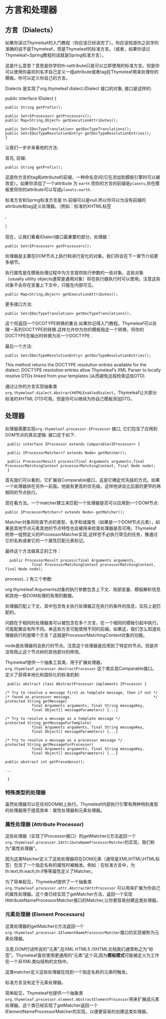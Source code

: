 #  方言和处理器

## 方言（Dialects）

如果你读过Thymeleaf的入门教程（你应该已经读完了）。你应该知道你之前学的准确的说不是Thymeleaf，而是Thymeleaf的标准方言。（或者，如果你读过Thymeleaf+Spring教程的话就是Spring标准方言）。

这是什么意思？意思是你学的th:xattribute只是可以立即使用的标准方言。但是你可以使用你喜欢的名字自己定义一组attribute或者tag在Thymeleaf用来处理你的模板。你可以定义你自己的方言。


Dialects 是实现了org.thymeleaf.dialect.IDialect 接口的对象, 接口是这样的:

 
public interface IDialect {

    public String getPrefix();

    public Set<IProcessor> getProcessors();
    public Map<String,Object> getExecutionAttributes();

    public Set<IDocTypeTranslation> getDocTypeTranslations();
    public Set<IDocTypeResolutionEntry> getDocTypeResolutionEntries();
    }



让我们一步步来看他的方法:

首先, 前缀:

    public String getPrefix();

这是你方言的tag和attribute的前缀，一种命名空间(它在添加到模板引擎时可以被改变）。如果你添加了一个attribute 为 ```earth``` 而你的方言的前缀是```planets```,你在模板里将你的attribute可以写成```planets:earth```.

标准方言和Spring标准方言是 th.前缀可以是null.所以你可以为没有前缀的attribute和tag定义处理器。（例如：标准的XHTML标签<p> ,<div> <table>）

现在，让我们看看IDialect接口最重要的部分，处理器：

    public Set<IProcessor> getProcessors();
 
处理器是主要在DOM节点上执行和进行变化的对象。我们将会在下一章节介绍更多细节。

执行属性是在模板处理过程中为方言提供执行参数的一些对象。这些对象（usually utility objects通常是通用对象）将在执行器执行时可以使用。注意这些对象不会存在变量上下文中，只能在内部可见。

    public Map<String,Object> getExecutionAttributes();

更多接口方法:

    public Set<IDocTypeTranslation> getDocTypeTranslations();

这个将返回一个DCOTYPE转换的集合.如果你记得入门教程。Thymeleaf可以处理一系列DOCTYPE的转换.这样允许你为你的模板指定一个转换，将你的DOCTYPE在输出时转换为另一个DOCTYPE .

最后一个方法:

    public Set<IDocTypeResolutionEntry> getDocTypeResolutionEntries();

This method returns the DOCTYPE resolution entries available for the dialect. DOCTYPE resolution entries allow Thymeleaf’s XML Parser to locally resolve DTDs linked from your templates (从而避免远程检索这些DTD).

通过让你的方言实现抽象类 ```org.thymeleaf.dialect.AbstractXHTMLEnabledDialect```，Thymeleaf让大部分标准的XHTML DTD可用。但是你可以继续为你自己模板添加DTD。


## 处理器

处理器需要实现```org.thymeleaf.processor.IProcessor``` 接口, 它们包含了应用到DOM节点的真实逻辑. 接口定于如下:

     public interface IProcessor extends Comparable<IProcessor> {

     public IProcessorMatcher<? extends Node> getMatcher();

     public ProcessorResult process(final Arguments arguments,final ProcessorMatchingContext processorMatchingContext, final Node node);
     }


首先我们可以看到，它扩展自Comparable接口，这是它确定优先级的方式。如果一个处理器排在另外一前面。他就有更高的优先级，这样他讲会比后面的更早的再相同的节点执行。

现在看方法。一个matcher建立来匹配一个处理器是否可以应用到一个DOM节点:

    public IProcessorMatcher<? extends Node> getMatcher();
    
Matcher对象将检查节点的类型、名字和或属性（如果是一个DOM节点元素），如果是其他节点元素其他的节点特性也会被用来检查处理器是否可用。Thymeleaf附带一组预定义的IProcessorMatcher实现,这样您不必执行常见的任务，像通过它的名称或者它的一个属性匹配元素标记。   

最终这个方法做真正的工作：

      public ProcessorResult process(final Arguments arguments,
                final ProcessorMatchingContext processorMatchingContext, final Node node);
                

                
                
process(...) 有三个参数:

org.thymeleaf.Arguments对象的执行参数包含上下文、局部变量、模板解析信息和其他一些DOM处理的有用的数据。

处理器匹配上下文，其中包含有关执行处理器正在执行的条件的信息，实际上是匹配的。

问题在于相同的处理器类可以被包含在多个方言，在一个相同的模板引起中执行。可能配置会有所不同。单这些方言可能使用不同的前缀。如果这，我们怎么知道处理器执行的是哪个方言？这就是ProcessorMatchingContext对象的功能。

node是处理器将会执行的节点。注意这个处理器是应用到了特定的节点。但是并没有阻止这个节点树的其他部分的修改。

Thymeleaf提供一个抽象工具类，用于扩展处理器，```org.thymeleaf.processor.AbstractProcessor``` 这个类实现Comparable接口。定义了获得本地化和国际化的标准机制:

     public abstract class AbstractProcessor implements IProcessor {

    /* Try to resolve a message first as template message, then if not */
    /* found as processor message.                                     */
    protected String getMessage(
                final Arguments arguments, final String messageKey, 
                final Object[] messageParameters) {...}

    /* Try to resolve a message as a template message */
    protected String getMessageForTemplate(
                final Arguments arguments, final String messageKey, 
                final Object[] messageParameters) {...}

    /* Try to resolve a message as a processor message */
    protected String getMessageForProcessor(
                final Arguments arguments, final String messageKey, 
                final Object[] messageParameters) {...}

    public abstract int getPrecedence();

    ...

     }
      
     
### 特殊类型的处理器

虽然处理器可以在任何DOM树上执行。Thymeleaf内部执行引擎有两种特别类型的处理器用于提高效率：属性处理器和元素处理器。


### 属性处理器 (Attribute Processor)

这些处理器（实现了IProcessor接口）的getMatcher()方法返回一个```org.thymeleaf.processor.IAttributeNameProcessorMatcher```的实现，我们称为"属性处理器"。

因为这类Matcher定义了这些处理器将在DOM元素（通常是XML\HTML\HTML标签）包含了一个指定名称的属性时被触发。例如：在标准方言中，为th:text,th:each,th:if等等属性定义了Matcher。

为了简单起见，Thymeleaf提供了一个抽象类 ```org.thymeleaf.processor.attr.AbstractAttrProcessor``` 可以用来扩展为你自己的属性处理器。这个类已经实现了getMatcher方法，返回一个实现IAttributeNameProcessorMatcher接口的Matcher,让你更容易创建这类处理器。

### 元素处理器 (Element Processors)

这类处理器的getMatcher()方法返回一个```org.thymeleaf.processor.IElementNameProcessorMatcher```接口的实现被称为元素处理器。

注意,DOM行话所说的“元素”,在XML HTML5 /XHTML文档我们通常称之为“标签”。Thymeleaf喜欢使用更通用的“元素”这个词,因为**模板模式**可能被定义为工作在一个非XML类似结构的文档中。

这类matcher定义这些处理器在找到一个指定名称的元素时触发。

标准方言没有定于元素处理器。

简单起见，Thymeleaf也提供一个抽象类```org.thymeleaf.processor.element.AbstractElementProcessor```用来扩展成元素处理器。这个类已经实现了getMatcher返回一个IElementNameProcessorMatcher的实现，以便更容易的创建这类处理器。

